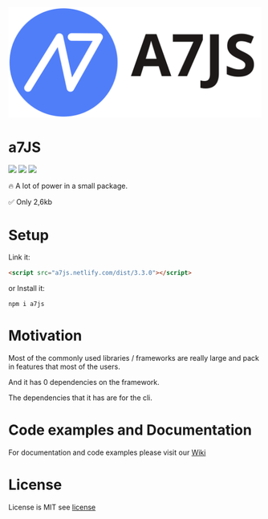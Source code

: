 ![](./designs/banner.svg)
# a7JS
![](https://img.shields.io/badge/build-passing-success) 
![](https://img.shields.io/badge/Latest%20version-v.3.3.5-blue)
![](https://img.shields.io/badge/Size-3kb-success)

🔥 A lot of power in a small package.

✅ Only 2,6kb

# Setup
Link it:
```html
<script src="a7js.netlify.com/dist/3.3.0"></script>
```
or Install it:
```npm
npm i a7js
```
# Motivation
Most of the commonly used libraries / frameworks are really large and pack in features that most of the users.

And it has 0 dependencies on the framework.

The dependencies that it has are for the cli. 

# Code examples and Documentation
For documentation and code examples please visit our [Wiki](https://github.com/anton7r/a7JS/wiki)

# License
License is MIT see [license](https://github.com/anton7r/a7JS/blob/master/LICENSE)
